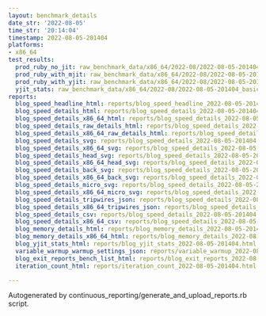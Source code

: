 ```yaml
---
layout: benchmark_details
date_str: '2022-08-05'
time_str: '20:14:04'
timestamp: 2022-08-05-201404
platforms:
- x86_64
test_results:
  prod_ruby_no_jit: raw_benchmark_data/x86_64/2022-08/2022-08-05-201404_basic_benchmark_prod_ruby_no_jit.json
  prod_ruby_with_mjit: raw_benchmark_data/x86_64/2022-08/2022-08-05-201404_basic_benchmark_prod_ruby_with_mjit.json
  prod_ruby_with_yjit: raw_benchmark_data/x86_64/2022-08/2022-08-05-201404_basic_benchmark_prod_ruby_with_yjit.json
  yjit_stats: raw_benchmark_data/x86_64/2022-08/2022-08-05-201404_basic_benchmark_yjit_stats.json
reports:
  blog_speed_headline_html: reports/blog_speed_headline_2022-08-05-201404.html
  blog_speed_details_html: reports/blog_speed_details_2022-08-05-201404.html
  blog_speed_details_x86_64_html: reports/blog_speed_details_2022-08-05-201404.x86_64.html
  blog_speed_details_raw_details_html: reports/blog_speed_details_2022-08-05-201404.raw_details.html
  blog_speed_details_x86_64_raw_details_html: reports/blog_speed_details_2022-08-05-201404.x86_64.raw_details.html
  blog_speed_details_svg: reports/blog_speed_details_2022-08-05-201404.svg
  blog_speed_details_x86_64_svg: reports/blog_speed_details_2022-08-05-201404.x86_64.svg
  blog_speed_details_head_svg: reports/blog_speed_details_2022-08-05-201404.head.svg
  blog_speed_details_x86_64_head_svg: reports/blog_speed_details_2022-08-05-201404.x86_64.head.svg
  blog_speed_details_back_svg: reports/blog_speed_details_2022-08-05-201404.back.svg
  blog_speed_details_x86_64_back_svg: reports/blog_speed_details_2022-08-05-201404.x86_64.back.svg
  blog_speed_details_micro_svg: reports/blog_speed_details_2022-08-05-201404.micro.svg
  blog_speed_details_x86_64_micro_svg: reports/blog_speed_details_2022-08-05-201404.x86_64.micro.svg
  blog_speed_details_tripwires_json: reports/blog_speed_details_2022-08-05-201404.tripwires.json
  blog_speed_details_x86_64_tripwires_json: reports/blog_speed_details_2022-08-05-201404.x86_64.tripwires.json
  blog_speed_details_csv: reports/blog_speed_details_2022-08-05-201404.csv
  blog_speed_details_x86_64_csv: reports/blog_speed_details_2022-08-05-201404.x86_64.csv
  blog_memory_details_html: reports/blog_memory_details_2022-08-05-201404.html
  blog_memory_details_x86_64_html: reports/blog_memory_details_2022-08-05-201404.x86_64.html
  blog_yjit_stats_html: reports/blog_yjit_stats_2022-08-05-201404.html
  variable_warmup_warmup_settings_json: reports/variable_warmup_2022-08-05-201404.warmup_settings.json
  blog_exit_reports_bench_list_html: reports/blog_exit_reports_2022-08-05-201404.bench_list.html
  iteration_count_html: reports/iteration_count_2022-08-05-201404.html

---
```

Autogenerated by continuous_reporting/generate_and_upload_reports.rb script.
